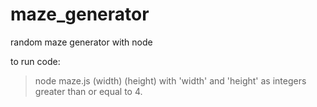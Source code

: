 # maze_generator
random maze generator with node

to run code: 
 >node maze.js (width) (height)
with 'width' and 'height' as integers greater than or equal to 4.
